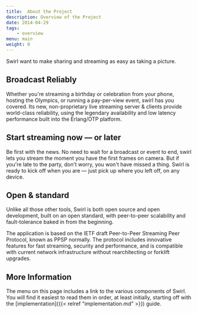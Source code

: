 ```yaml
---
title:  About the Project
description: Overview of the Project
date: 2014-04-29
tags:
    - overview
menu: main
weight: 0
---
```


Swirl want to make sharing and streaming as easy as taking a picture.

## Broadcast Reliably

Whether you're streaming a birthday or celebration from your phone, hosting the
Olympics, or running a pay-per-view event, swirl has you covered. Its new,
non-proprietary live streaming server & clients provide world-class reliability,
using the legendary availability and low latency performance built into the
Erlang/OTP platform.

## Start streaming now — or later

Be first with the news. No need to wait for a broadcast or event to end, swirl
lets you stream the moment you have the first frames on camera. But if you're
late to the party, don't worry, you won't have missed a thing. Swirl is ready to
kick off when you are — just pick up where you left off, on any device.

## Open & standard

Unlike all those other tools, Swirl is both open source and open development,
built on an open standard, with peer-to-peer scalability and fault-tolerance
baked in from the beginning.

The application is based on the IETF draft Peer-to-Peer Streaming Peer Protocol,
known as PPSP normally. The protocol includes innovative features for fast
streaming, security and performance, and is compatible with current network
infrastructure without rearchitecting or forklift upgrades.

## More Information

The menu on this page includes a link to the various components of Swirl.
You will find it easiest to read them in order, at least initially, starting
off with the [implementation]({{< relref "implementation.md" >}}) guide.
